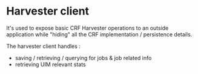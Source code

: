 Harvester client
==============

It's used to expose basic CRF Harvester operations to an outside application while "hiding" all the CRF
implementation / persistence details.

The harvester client handles :
 * saving / retrieving / querying for jobs & job related info
 * retrieving UIM relevant stats
